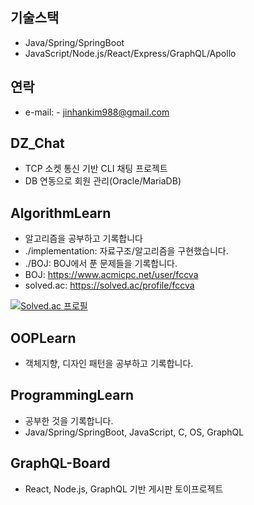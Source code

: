 
## 기술스택
- Java/Spring/SpringBoot
- JavaScript/Node.js/React/Express/GraphQL/Apollo

## 연락
- e-mail: - jinhankim988@gmail.com

## DZ_Chat
- TCP 소켓 통신 기반 CLI 채팅 프로젝트
- DB 연동으로 회원 관리(Oracle/MariaDB)

## AlgorithmLearn
- 알고리즘을 공부하고 기록합니다
- ./implementation: 자료구조/알고리즘을 구현했습니다.
- ./BOJ: BOJ에서 푼 문제들을 기록합니다.
- BOJ: https://www.acmicpc.net/user/fccva
- solved.ac: https://solved.ac/profile/fccva

[![Solved.ac
프로필](http://mazassumnida.wtf/api/v2/generate_badge?boj=fccva)](https://solved.ac/fccva)

## OOPLearn
- 객체지향, 디자인 패턴을 공부하고 기록합니다.

## ProgrammingLearn
- 공부한 것을 기록합니다.
- Java/Spring/SpringBoot, JavaScript, C, OS, GraphQL

## GraphQL-Board
- React, Node.js, GraphQL 기반 게시판 토이프로젝트

<!--
**jhkim988/jhkim988** is a ✨ _special_ ✨ repository because its `README.md` (this file) appears on your GitHub profile.

Here are some ideas to get you started:

- 🔭 I’m currently working on ...
- 🌱 I’m currently learning ...
- 👯 I’m looking to collaborate on ...
- 🤔 I’m looking for help with ...
- 💬 Ask me about ...
- 📫 How to reach me: ...
- 😄 Pronouns: ...
- ⚡ Fun fact: ...
-->
